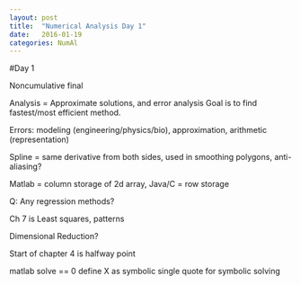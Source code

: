 ```yaml
---
layout: post
title:  "Numerical Analysis Day 1"
date:   2016-01-19
categories: NumAl
---
```

#Day 1

Noncumulative final

Analysis = Approximate solutions, and error analysis
Goal is to find fastest/most efficient method.

Errors: modeling (engineering/physics/bio), approximation, arithmetic (representation)

Spline = same derivative from both sides, used in smoothing polygons, anti-aliasing?

Matlab = column storage of 2d array, Java/C = row storage

Q: Any regression methods?

Ch 7 is Least squares, patterns

Dimensional Reduction?

Start of chapter 4 is halfway point

matlab solve == 0
define X as symbolic
single quote for symbolic solving



